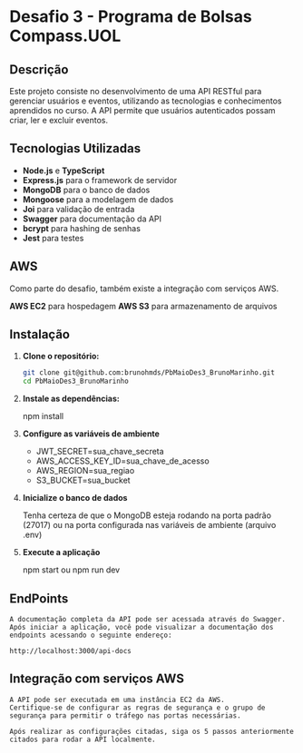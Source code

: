 # Desafio 3 - Programa de Bolsas Compass.UOL

## Descrição

Este projeto consiste no desenvolvimento de uma API RESTful para gerenciar usuários e eventos, utilizando as tecnologias e conhecimentos aprendidos no curso. A API permite que usuários autenticados possam criar, ler e excluir eventos.

## Tecnologias Utilizadas

- **Node.js** e **TypeScript**
- **Express.js** para o framework de servidor
- **MongoDB** para o banco de dados
- **Mongoose** para a modelagem de dados
- **Joi** para validação de entrada
- **Swagger** para documentação da API
- **bcrypt** para hashing de senhas
- **Jest** para testes

## AWS

Como parte do desafio, também existe a integração com serviços AWS.

**AWS EC2** para hospedagem
**AWS S3** para armazenamento de arquivos

## Instalação

1. **Clone o repositório:**

   ```bash
   git clone git@github.com:brunohmds/PbMaioDes3_BrunoMarinho.git
   cd PbMaioDes3_BrunoMarinho

   ```

2. **Instale as dependências:**

   npm install

3. **Configure as variáveis de ambiente**

   - JWT_SECRET=sua_chave_secreta
   - AWS_ACCESS_KEY_ID=sua_chave_de_acesso
   - AWS_REGION=sua_regiao
   - S3_BUCKET=sua_bucket

4. **Inicialize o banco de dados**

   Tenha certeza de que o MongoDB esteja rodando na porta padrão (27017) ou na porta configurada nas variáveis de ambiente (arquivo .env)

5. **Execute a aplicação**

   npm start ou npm run dev

## EndPoints

    A documentação completa da API pode ser acessada através do Swagger.
    Após iniciar a aplicação, você pode visualizar a documentação dos endpoints acessando o seguinte endereço:

    http://localhost:3000/api-docs

## Integração com serviços AWS

    A API pode ser executada em uma instância EC2 da AWS.
    Certifique-se de configurar as regras de segurança e o grupo de segurança para permitir o tráfego nas portas necessárias.

    Após realizar as configurações citadas, siga os 5 passos anteriormente citados para rodar a API localmente.
